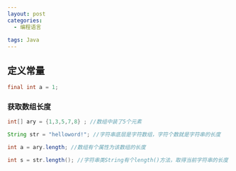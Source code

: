 ```yaml
---
layout: post
categories:
  - 编程语言
  
tags: Java
---
```


## 定义常量
```java
final int a = 1; 
```

### 获取数组长度
```java
int[] ary = {1,3,5,7,8} ; //数组中装了5个元素

String str = "helloword!"; //字符串底层是字符数组，字符个数就是字符串的长度

int a = ary.length; //数组有个属性为该数组的长度

int s = str.length(); //字符串类String有个length()方法，取得当前字符串的长度
```


